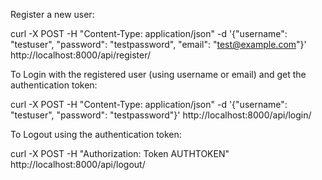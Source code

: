 Register a new user:

curl -X POST -H "Content-Type: application/json" -d '{"username": "testuser", "password": "testpassword", "email": "test@example.com"}' http://localhost:8000/api/register/


To Login with the registered user (using username or email) and get the authentication token:

curl -X POST -H "Content-Type: application/json" -d '{"username": "testuser", "password": "testpassword"}' http://localhost:8000/api/login/


To Logout using the authentication token:

curl -X POST -H "Authorization: Token AUTHTOKEN" http://localhost:8000/api/logout/